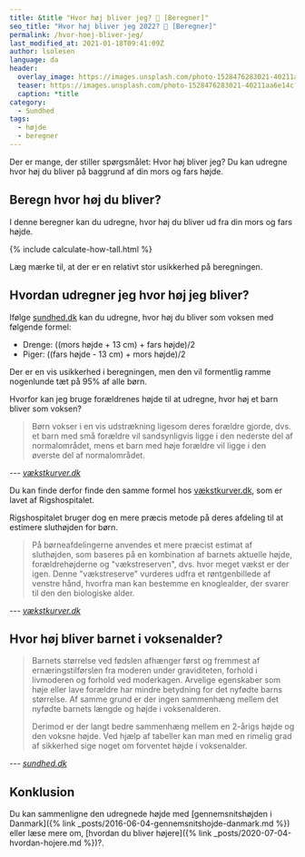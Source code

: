 ```yaml
---
title: &title "Hvor høj bliver jeg? 📏 [Beregner]"
seo_title: "Hvor høj bliver jeg 2022? 📏 [Beregner]"
permalink: /hvor-hoej-bliver-jeg/
last_modified_at: 2021-01-18T09:41:09Z
author: lsolesen
language: da
header:
  overlay_image: https://images.unsplash.com/photo-1528476283021-40211aa6e14c?ixid=MXwxMjA3fDB8MHxwaG90by1wYWdlfHx8fGVufDB8fHw%3D&ixlib=rb-1.2.1&auto=format&fit=crop&w=1900&q=5
  teaser: https://images.unsplash.com/photo-1528476283021-40211aa6e14c?ixid=MXwxMjA3fDB8MHxwaG90by1wYWdlfHx8fGVufDB8fHw%3D&ixlib=rb-1.2.1&auto=format&fit=crop&w=400&q=5
  caption: *title
category:
  - Sundhed
tags:
  - højde
  - beregner
---
```


Der er mange, der stiller spørgsmålet: Hvor høj bliver jeg? Du kan udregne hvor høj du bliver på baggrund af din mors og fars højde.

## Beregn hvor høj du bliver?

I denne beregner kan du udregne, hvor høj du bliver ud fra din mors og fars højde.

{% include calculate-how-tall.html %}

Læg mærke til, at der er en relativt stor usikkerhed på beregningen.

## Hvordan udregner jeg hvor høj jeg bliver?

Ifølge [sundhed.dk](https://www.sundhed.dk/borger/patienthaandbogen/boern/om-boern/boerns-udvikling/hoejdeberegner/) kan du udregne, hvor høj du bliver som voksen med følgende formel:

- Drenge: ((mors højde + 13 cm) + fars højde)/2
- Piger: ((fars højde - 13 cm) + mors højde)/2

Der er en vis usikkerhed i beregningen, men den vil formentlig ramme nogenlunde tæt på 95% af alle børn.

Hvorfor kan jeg bruge forældrenes højde til at udregne, hvor høj et barn bliver som voksen?

> Børn vokser i en vis udstrækning ligesom deres forældre gjorde, dvs. et barn med små forældre vil sandsynligvis ligge i den nederste del af normalområdet, mens et barn med høje forældre vil ligge i den øverste del af normalområdet.

--- <cite>[vækstkurver.dk](http://xn--vkstkurver-d6a.dk/estimeret_sluthoejde.html)</cite>

Du kan finde derfor finde den samme formel hos [vækstkurver.dk](http://xn--vkstkurver-d6a.dk/estimeret_sluthoejde.html), som er lavet af Rigshospitalet.

Rigshospitalet bruger dog en mere præcis metode på deres afdeling til at estimere sluthøjden for børn.

> På børneafdelingerne anvendes et mere præcist estimat af sluthøjden, som baseres på en kombination af barnets aktuelle højde, forældrehøjderne og "vækstreserven", dvs. hvor meget vækst er der igen. Denne "vækstreserve" vurderes udfra et røntgenbillede af venstre hånd, hvorfra man kan bestemme en knoglealder, der svarer til den den biologiske alder.

--- <cite>[vækstkurver.dk](http://xn--vkstkurver-d6a.dk/estimeret_sluthoejde.html)</cite>

## Hvor høj bliver barnet i voksenalder?

> Barnets størrelse ved fødslen afhænger først og fremmest af ernæringstilførslen fra moderen under graviditeten, forhold i livmoderen og forhold ved moderkagen. Arvelige egenskaber som høje eller lave forældre har mindre betydning for det nyfødte barns størrelse. Af samme grund er der ingen sammenhæng mellem det nyfødte barnets længde og højde i voksenalderen.
> 
> Derimod er der langt bedre sammenhæng mellem en 2-årigs højde og den voksne højde. Ved hjælp af tabeller kan man med en rimelig grad af sikkerhed sige noget om forventet højde i voksenalder.

--- <cite>[sundhed.dk](https://www.sundhed.dk/borger/patienthaandbogen/boern/om-boern/boerns-udvikling/hoejdeberegner/)</cite>

## Konklusion

Du kan sammenligne den udregnede højde med [gennemsnitshøjden i Danmark]({% link _posts/2016-06-04-gennemsnitshojde-danmark.md %}) eller læse mere om, [hvordan du bliver højere]({% link _posts/2020-07-04-hvordan-hojere.md %})?.
